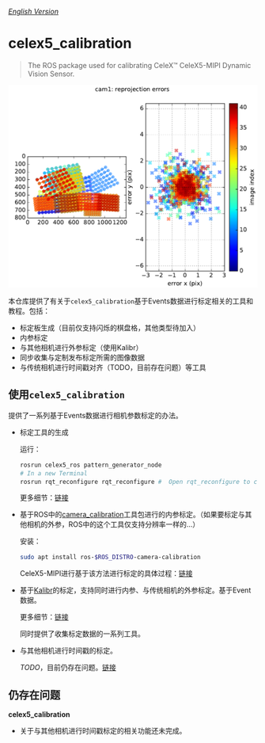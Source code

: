 *[English Version](README.md)*

# celex5_calibration

>  The ROS package used for calibrating CeleX™ CeleX5-MIPI Dynamic Vision Sensor.

<img src="assets/Screenshot from 2020-02-12 21-02-32.png" width="600" />

本仓库提供了有关于`celex5_calibration`基于Events数据进行标定相关的工具和教程。包括：

- 标定板生成（目前仅支持闪烁的棋盘格，其他类型待加入）
- 内参标定
- 与其他相机进行外参标定（使用Kalibr）
- 同步收集与定制发布标定所需的图像数据
- 与传统相机进行时间戳对齐（TODO，目前存在问题）等工具

## 使用`celex5_calibration`

提供了一系列基于Events数据进行相机参数标定的办法。

- 标定工具的生成

  运行：

  ```bash
  rosrun celex5_ros pattern_generator_node
  # In a new Terminal
  rosrun rqt_reconfigure rqt_reconfigure #  Open rqt_reconfigure to config
  ```

  更多细节：[链接](src/pattern)

- 基于ROS中的[camera_calibration](http://wiki.ros.org/camera_calibration/Tutorials)工具包进行的内参标定。（如果要标定与其他相机的外参，ROS中的这个工具仅支持分辨率一样的...）

  安装：

  ```bash
  sudo apt install ros-$ROS_DISTRO-camera-calibration
  ```

  CeleX5-MIPI进行基于该方法进行标定的具体过程：[链接](intrinsics_extrinsics/pkg_camera_calibration)

- 基于[Kalibr](https://github.com/ethz-asl/kalibr)的标定，支持同时进行内参、与传统相机的外参标定。基于Event数据。

  更多细节：[链接](src/intrinsics_extrinsics/kalibr)

  同时提供了收集标定数据的一系列工具。

- 与其他相机进行时间戳的标定。

  *TODO*，目前仍存在问题。[链接](src/temporal)

## 仍存在问题

**celex5_calibration**

-  关于与其他相机进行时间戳标定的相关功能还未完成。